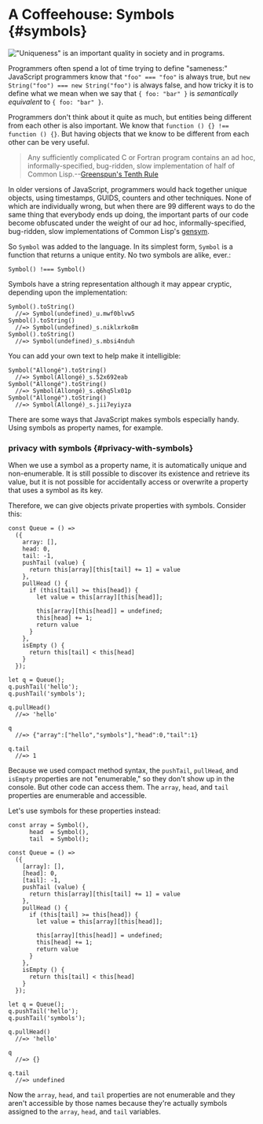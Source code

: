 # A Coffeehouse: Symbols {#symbols}

!["Uniqueness" is an important quality in society and in programs.](https://www.flickr.com/photos/peterme/1271652)

Programmers often spend a lot of time trying to define "sameness:" JavaScript programmers know that `"foo" === "foo"` is always true, but `new String("foo") === new String("foo")` is always false, and how tricky it is to define what we mean when we say that `{ foo: "bar" }` is *semantically equivalent* to `{ foo: "bar" }`.

Programmers don't think about it quite as much, but entities being different from each other is also important. We know that `function () {} !== function () {}`. But having objects that we know to be different from each other can be very useful.

> Any sufficiently complicated C or Fortran program contains an ad hoc, informally-specified, bug-ridden, slow implementation of half of Common Lisp.--[Greenspun's Tenth Rule](https://en.wikipedia.org/wiki/Greenspun's_tenth_rule)

In older versions of JavaScript, programmers would hack together unique objects, using timestamps, GUIDS, counters and other techniques. None of which are individually wrong, but when there are 99 different ways to do the same thing that everybody ends up doing, the important parts of our code become obfuscated under the weight of our ad hoc, informally-specified, bug-ridden, slow implementations of Common Lisp's [gensym](http://www.lispdoc.com/?q=gensym).

So `Symbol` was added to the language. In its simplest form, `Symbol` is a function that returns a unique entity. No two symbols are alike, ever.:

~~~~~~~~
Symbol() !=== Symbol()
~~~~~~~~

Symbols have a string representation although it may appear cryptic, depending upon the implementation:

~~~~~~~~
Symbol().toString()
  //=> Symbol(undefined)_u.mwf0blvw5
Symbol().toString()
  //=> Symbol(undefined)_s.niklxrko8m
Symbol().toString()
  //=> Symbol(undefined)_s.mbsi4nduh
~~~~~~~~

You can add your own text to help make it intelligible:

~~~~~~~~
Symbol("Allongé").toString()
  //=> Symbol(Allongé)_s.52x692eab
Symbol("Allongé").toString()
  //=> Symbol(Allongé)_s.q6hq5lx01p
Symbol("Allongé").toString()
  //=> Symbol(Allongé)_s.jii7eyiyza
~~~~~~~~

There are some ways that JavaScript makes symbols especially handy. Using symbols as property names, for example.

### privacy with symbols {#privacy-with-symbols}

When we use a symbol as a property name, it is automatically unique and non-enumerable. It is still possible to discover its existence and retrieve its value, but it is not possible for accidentally access or overwrite a property that uses a symbol as its key.

Therefore, we can give objects private properties with symbols. Consider this:

~~~~~~~~
const Queue = () =>
  ({
    array: [], 
    head: 0, 
    tail: -1,
    pushTail (value) {
      return this[array][this[tail] += 1] = value
    },
    pullHead () {
      if (this[tail] >= this[head]) {
        let value = this[array][this[head]];
        
        this[array][this[head]] = undefined;
        this[head] += 1;
        return value
      }
    },
    isEmpty () {
      return this[tail] < this[head]
    }
  });

let q = Queue();
q.pushTail('hello');
q.pushTail('symbols');

q.pullHead()
  //=> 'hello'
  
q
  //=> {"array":["hello","symbols"],"head":0,"tail":1}
  
q.tail
  //=> 1
~~~~~~~~

Because we used compact method syntax, the `pushTail`, `pullHead`, and `isEmpty` properties are not "enumerable," so they don't show up in the console. But other code can access them. The `array`, `head`, and `tail` properties are enumerable and accessible.

Let's use symbols for these properties instead:

~~~~~~~~
const array = Symbol(),
      head  = Symbol(),
      tail  = Symbol();
      
const Queue = () =>
  ({
    [array]: [], 
    [head]: 0, 
    [tail]: -1,
    pushTail (value) {
      return this[array][this[tail] += 1] = value
    },
    pullHead () {
      if (this[tail] >= this[head]) {
        let value = this[array][this[head]];
        
        this[array][this[head]] = undefined;
        this[head] += 1;
        return value
      }
    },
    isEmpty () {
      return this[tail] < this[head]
    }
  });

let q = Queue();
q.pushTail('hello');
q.pushTail('symbols');

q.pullHead()
  //=> 'hello'
  
q
  //=> {}
  
q.tail
  //=> undefined
~~~~~~~~

Now the `array`, `head`, and `tail` properties are not enumerable and they aren't accessible by those names because they're actually symbols assigned to the `array`, `head`, and `tail` variables.
